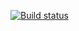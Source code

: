 [![Build status](https://ci.appveyor.com/api/projects/status/tn286y3t3kfprdiq?svg=true)](https://ci.appveyor.com/project/Krideinside/apiandci)
